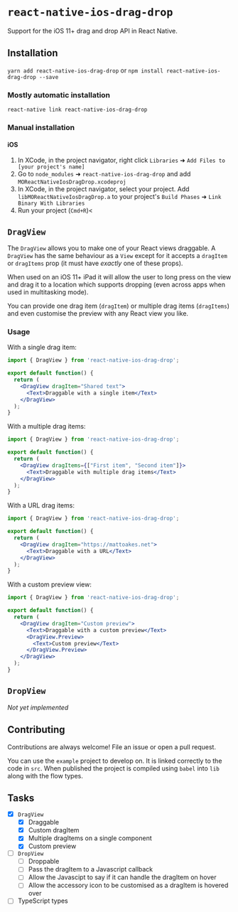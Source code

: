 
# `react-native-ios-drag-drop`
Support for the iOS 11+ drag and drop API in React Native.

## Installation
`yarn add react-native-ios-drag-drop` or `npm install react-native-ios-drag-drop --save`

### Mostly automatic installation
`react-native link react-native-ios-drag-drop`

### Manual installation
#### iOS
1. In XCode, in the project navigator, right click `Libraries` ➜ `Add Files to [your project's name]`
2. Go to `node_modules` ➜ `react-native-ios-drag-drop` and add `MOReactNativeIosDragDrop.xcodeproj`
3. In XCode, in the project navigator, select your project. Add `libMOReactNativeIosDragDrop.a` to your project's `Build Phases` ➜ `Link Binary With Libraries`
4. Run your project (`Cmd+R`)<

## `DragView`
The `DragView` allows you to make one of your React views draggable. A `DragView` has the same behaviour as a `View` except for it accepts a `dragItem` or `dragItems` prop (it must have _exactly_ one of these props).

When used on an iOS 11+ iPad it will allow the user to long press on the view and drag it to a location which supports dropping (even across apps when used in multitasking mode).

You can provide one drag item (`dragItem`) or multiple drag items (`dragItems`) and even customise the preview with any React view you like.

### Usage
With a single drag item:
```jsx
import { DragView } from 'react-native-ios-drag-drop';

export default function() {
  return (
    <DragView dragItem="Shared text">
      <Text>Draggable with a single item</Text>
    </DragView>
  );
}
```

With a multiple drag items:
```jsx
import { DragView } from 'react-native-ios-drag-drop';

export default function() {
  return (
    <DragView dragItems={["First item", "Second item"]}>
      <Text>Draggable with multiple drag items</Text>
    </DragView>
  );
}
```

With a URL drag items:
```jsx
import { DragView } from 'react-native-ios-drag-drop';

export default function() {
  return (
    <DragView dragItem="https://mattoakes.net">
      <Text>Draggable with a URL</Text>
    </DragView>
  );
}
```

With a custom preview view:
```jsx
import { DragView } from 'react-native-ios-drag-drop';

export default function() {
  return (
    <DragView dragItem="Custom preview">
      <Text>Draggable with a custom preview</Text>
      <DragView.Preview>
        <Text>Custom preview</Text>
      </DragView.Preview>
    </DragView>
  );
}
```

## `DropView`
*Not yet implemented*

## Contributing
Contributions are always welcome! File an issue or open a pull request.

You can use the `example` project to develop on. It is linked correctly to the code in `src`. When published the project is compiled using `babel` into `lib` along with the flow types.

## Tasks
- [X] `DragView`
    - [X] Draggable
    - [X] Custom dragItem
    - [X] Multiple dragItems on a single component
    - [X] Custom preview
- [ ] `DropView`
    - [ ] Droppable
    - [ ] Pass the dragItem to a Javascript callback
    - [ ] Allow the Javascipt to say if it can handle the dragItem on hover
    - [ ] Allow the accessory icon to be customised as a dragItem is hovered over
- [ ] TypeScript types
